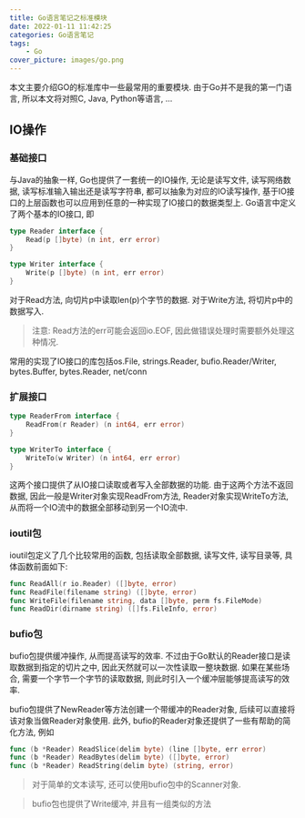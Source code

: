 ```yaml
---
title: Go语言笔记之标准模块
date: 2022-01-11 11:42:25
categories: Go语言笔记
tags: 
    - Go
cover_picture: images/go.png
---
```

<!-- <script type="text/javascript" src="https://cdnjs.cloudflare.com/ajax/libs/mathjax/2.7.4/MathJax.js?config=default"></script> -->


本文主要介绍GO的标准库中一些最常用的重要模块. 由于Go并不是我的第一门语言, 所以本文将对照C, Java, Python等语言, ...



IO操作
---------

### 基础接口

与Java的抽象一样, Go也提供了一套统一的IO操作, 无论是读写文件, 读写网络数据, 读写标准输入输出还是读写字符串, 都可以抽象为对应的IO读写操作, 基于IO接口的上层函数也可以应用到任意的一种实现了IO接口的数据类型上. Go语言中定义了两个基本的IO接口, 即

```go
type Reader interface {
	Read(p []byte) (n int, err error)
}

type Writer interface {
	Write(p []byte) (n int, err error)
}
```

对于Read方法, 向切片p中读取len(p)个字节的数据. 对于Write方法, 将切片p中的数据写入.

> 注意: Read方法的err可能会返回io.EOF, 因此做错误处理时需要额外处理这种情况.

常用的实现了IO接口的库包括os.File, strings.Reader, bufio.Reader/Writer, bytes.Buffer, bytes.Reader, net/conn

### 扩展接口

```go
type ReaderFrom interface {
	ReadFrom(r Reader) (n int64, err error)
}

type WriterTo interface {
	WriteTo(w Writer) (n int64, err error)
}
```

这两个接口提供了从IO接口读取或者写入全部数据的功能. 由于这两个方法不返回数据, 因此一般是Writer对象实现ReadFrom方法, Reader对象实现WriteTo方法, 从而将一个IO流中的数据全部移动到另一个IO流中.



### ioutil包

ioutil包定义了几个比较常用的函数, 包括读取全部数据, 读写文件, 读写目录等, 具体函数前面如下:

```go
func ReadAll(r io.Reader) ([]byte, error)
func ReadFile(filename string) ([]byte, error)
func WriteFile(filename string, data []byte, perm fs.FileMode)
func ReadDir(dirname string) ([]fs.FileInfo, error)
```

### bufio包

bufio包提供缓冲操作, 从而提高读写的效率. 不过由于Go默认的Reader接口是读取数据到指定的切片之中, 因此天然就可以一次性读取一整块数据. 如果在某些场合, 需要一个字节一个字节的读取数据, 则此时引入一个缓冲层能够提高读写的效率.

bufio包提供了NewReader等方法创建一个带缓冲的Reader对象, 后续可以直接将该对象当做Reader对象使用. 此外, bufio的Reader对象还提供了一些有帮助的简化方法, 例如

```go
func (b *Reader) ReadSlice(delim byte) (line []byte, err error)
func (b *Reader) ReadBytes(delim byte) ([]byte, error)
func (b *Reader) ReadString(delim byte) (string, error)
```

> 对于简单的文本读写, 还可以使用bufio包中的Scanner对象.

> bufio包也提供了Write缓冲, 并且有一组类似的方法

